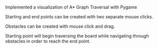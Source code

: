 Implemented a visualization of A* Graph Traversal with Pygame

Starting and end points can be created with two separate mouse clicks.

Obstacles can be created with mouse click and drag.

Starting point will begin traversing the board while navigating through obstacles in order to reach the end point.
